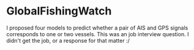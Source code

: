 # GlobalFishingWatch
I proposed four models to predict whether a pair of AIS and GPS signals corresponds to one or two vessels. This was an job interview question. I didn't get the job, or a response for that matter :/
